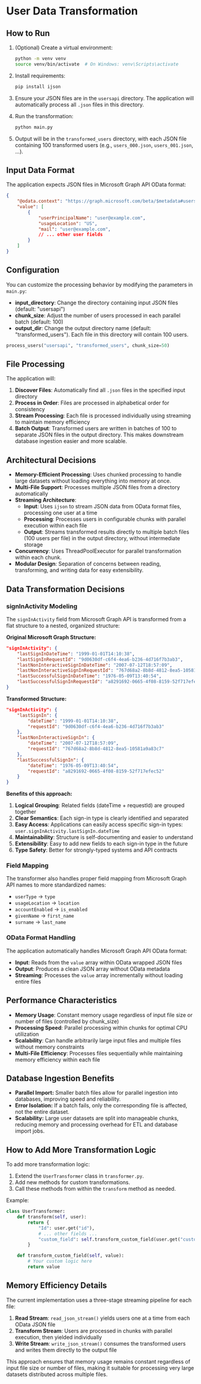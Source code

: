 # User Data Transformation

## How to Run

1. (Optional) Create a virtual environment:
   ```bash
   python -m venv venv
   source venv/bin/activate  # On Windows: venv\Scripts\activate
   ```

2. Install requirements:
   ```bash
   pip install ijson
   ```

3. Ensure your JSON files are in the `usersapi` directory. The application will automatically process all `.json` files in this directory.

4. Run the transformation:
   ```bash
   python main.py
   ```

5. Output will be in the `transformed_users` directory, with each JSON file containing 100 transformed users (e.g., `users_000.json`, `users_001.json`, ...).

## Input Data Format

The application expects JSON files in Microsoft Graph API OData format:

```json
{
    "@odata.context": "https://graph.microsoft.com/beta/$metadata#users(...)",
    "value": [
        {
            "userPrincipalName": "user@example.com",
            "usageLocation": "US",
            "mail": "user@example.com",
            // ... other user fields
        }
    ]
}
```

## Configuration

You can customize the processing behavior by modifying the parameters in `main.py`:

- **input_directory**: Change the directory containing input JSON files (default: "usersapi")
- **chunk_size**: Adjust the number of users processed in each parallel batch (default: 100)
- **output_dir**: Change the output directory name (default: "transformed_users"). Each file in this directory will contain 100 users.

```python
process_users("usersapi", "transformed_users", chunk_size=50)
```

## File Processing

The application will:

1. **Discover Files**: Automatically find all `.json` files in the specified input directory
2. **Process in Order**: Files are processed in alphabetical order for consistency
3. **Stream Processing**: Each file is processed individually using streaming to maintain memory efficiency
4. **Batch Output**: Transformed users are written in batches of 100 to separate JSON files in the output directory. This makes downstream database ingestion easier and more scalable.

## Architectural Decisions

- **Memory-Efficient Processing**: Uses chunked processing to handle large datasets without loading everything into memory at once.
- **Multi-File Support**: Processes multiple JSON files from a directory automatically
- **Streaming Architecture**: 
  - **Input**: Uses `ijson` to stream JSON data from OData format files, processing one user at a time
  - **Processing**: Processes users in configurable chunks with parallel execution within each file
  - **Output**: Streams transformed results directly to multiple batch files (100 users per file) in the output directory, without intermediate storage
- **Concurrency**: Uses ThreadPoolExecutor for parallel transformation within each chunk.
- **Modular Design**: Separation of concerns between reading, transforming, and writing data for easy extensibility.

## Data Transformation Decisions

### signInActivity Modeling

The `signInActivity` field from Microsoft Graph API is transformed from a flat structure to a nested, organized structure:

**Original Microsoft Graph Structure:**
```json
"signInActivity": {
    "lastSignInDateTime": "1999-01-01T14:10:38",
    "lastSignInRequestId": "9d0630df-c6f4-4ea6-b236-4d716f7b3ab3",
    "lastNonInteractiveSignInDateTime": "2007-07-12T18:57:09",
    "lastNonInteractiveSignInRequestId": "767d68a2-8b8d-4812-8ea5-10581a9a83c7",
    "lastSuccessfulSignInDateTime": "1976-05-09T13:40:54",
    "lastSuccessfulSignInRequestId": "a8291692-0665-4f08-8159-52f717efec52"
}
```

**Transformed Structure:**
```json
"signInActivity": {
    "lastSignIn": {
        "dateTime": "1999-01-01T14:10:38",
        "requestId": "9d0630df-c6f4-4ea6-b236-4d716f7b3ab3"
    },
    "lastNonInteractiveSignIn": {
        "dateTime": "2007-07-12T18:57:09",
        "requestId": "767d68a2-8b8d-4812-8ea5-10581a9a83c7"
    },
    "lastSuccessfulSignIn": {
        "dateTime": "1976-05-09T13:40:54",
        "requestId": "a8291692-0665-4f08-8159-52f717efec52"
    }
}
```

**Benefits of this approach:**

1. **Logical Grouping**: Related fields (dateTime + requestId) are grouped together
2. **Clear Semantics**: Each sign-in type is clearly identified and separated
3. **Easy Access**: Applications can easily access specific sign-in types: `user.signInActivity.lastSignIn.dateTime`
4. **Maintainability**: Structure is self-documenting and easier to understand
5. **Extensibility**: Easy to add new fields to each sign-in type in the future
6. **Type Safety**: Better for strongly-typed systems and API contracts

### Field Mapping

The transformer also handles proper field mapping from Microsoft Graph API names to more standardized names:

- `userType` → `type`
- `usageLocation` → `location` 
- `accountEnabled` → `is_enabled`
- `givenName` → `first_name`
- `surname` → `last_name`

### OData Format Handling

The application automatically handles Microsoft Graph API OData format:

- **Input**: Reads from the `value` array within OData wrapped JSON files
- **Output**: Produces a clean JSON array without OData metadata
- **Streaming**: Processes the `value` array incrementally without loading entire files

## Performance Characteristics

- **Memory Usage**: Constant memory usage regardless of input file size or number of files (controlled by chunk_size)
- **Processing Speed**: Parallel processing within chunks for optimal CPU utilization
- **Scalability**: Can handle arbitrarily large input files and multiple files without memory constraints
- **Multi-File Efficiency**: Processes files sequentially while maintaining memory efficiency within each file

## Database Ingestion Benefits

- **Parallel Import:** Smaller batch files allow for parallel ingestion into databases, improving speed and reliability.
- **Error Isolation:** If a batch fails, only the corresponding file is affected, not the entire dataset.
- **Scalability:** Large user datasets are split into manageable chunks, reducing memory and processing overhead for ETL and database import jobs.

## How to Add More Transformation Logic

To add more transformation logic:
1. Extend the `UserTransformer` class in `transformer.py`.
2. Add new methods for custom transformations.
3. Call these methods from within the `transform` method as needed.

Example:

```python
class UserTransformer:
    def transform(self, user):
        return {
            "Id": user.get("id"),
            # ... other fields ...
            "custom_field": self.transform_custom_field(user.get("custom_field"))
        }

    def transform_custom_field(self, value):
        # Your custom logic here
        return value
```

## Memory Efficiency Details

The current implementation uses a three-stage streaming pipeline for each file:

1. **Read Stream**: `read_json_stream()` yields users one at a time from each OData JSON file
2. **Transform Stream**: Users are processed in chunks with parallel execution, then yielded individually
3. **Write Stream**: `write_json_stream()` consumes the transformed users and writes them directly to the output file

This approach ensures that memory usage remains constant regardless of input file size or number of files, making it suitable for processing very large datasets distributed across multiple files.